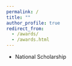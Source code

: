 ```yaml
---
permalink: /
title: ""
author_profile: true
redirect_from: 
  - /awards/
  - /awards.html
---
```





- National Scholarship
